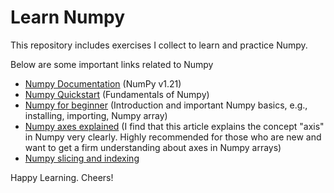 # Learn Numpy

This repository includes exercises I collect to learn and practice Numpy.

Below are some important links related to Numpy
- [Numpy Documentation](https://numpy.org/doc/stable/) (NumPy v1.21)
- [Numpy Quickstart](https://numpy.org/doc/stable/user/quickstart.html) (Fundamentals of Numpy)
- [Numpy for beginner](https://numpy.org/doc/stable/user/absolute_beginners.html) (Introduction and important Numpy basics, e.g., installing, importing, Numpy array)
- [Numpy axes explained](https://www.sharpsightlabs.com/blog/numpy-axes-explained/#:~:text=NumPy%20axes%20are%20the%20directions,along%20the%20rows%20and%20columns.) (I find that this article explains the concept "axis" in Numpy very clearly. Highly recommended for those who are new and want to get a firm understanding about axes in Numpy arrays)
- [Numpy slicing and indexing](https://towardsdatascience.com/slicing-numpy-arrays-like-a-ninja-e4910670ceb0)

Happy Learning. Cheers!


